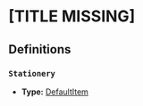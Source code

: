 # [TITLE MISSING]

## Definitions

### <a name="Stationery"></a> `Stationery`

- **Type:** <a href="./_Item.md#DefaultItem">DefaultItem</a>
